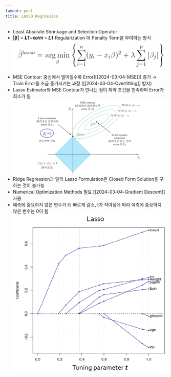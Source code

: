```yaml
---
layout: post
title: LASSO Regression
---
```


- Least Absolute Shrinkage and Selection Operator 
- **|β|** = **𝑳𝟏−𝑛𝑜𝑟𝑚** = 𝑳𝟏 Regularization 에 Penalty Term을 부여하는 방식
	![image](https://github.com/code7ssage/code7ssage.github.io/blob/master/assets/attached%20file/Pasted%20image%2020240104144805.png?raw=true)
- MSE Contour: 중심에서 멀어질수록 Error([[2024-03-04-MSE]]) 증가 → Train Error를 조금 증가시키는 과정 ([[2024-03-04-Overfitting]] 방지) 
- Lasso Estimator와 MSE Contour가 만나는 점이 제약 조건을 만족하며 Error가 최소가 됨
	![image](https://github.com/code7ssage/code7ssage.github.io/blob/master/assets/attached%20file/Pasted%20image%2020240104144912.png?raw=true)
- Ridge Regression과 달리 Lasso Formulation은 Closed Form Solution을 구하는 것이 불가능
- Numerical Optimization Methods 필요
	[[2024-03-04-Gradient Descent]] 사용
- 예측에 중요하지 않은 변수가 더 빠르게 감소, t가 작아짐에 따라 예측에 중요하지 않은 변수는 0이 됨
	![image](https://github.com/code7ssage/code7ssage.github.io/blob/master/assets/attached%20file/Pasted%20image%2020240104145513.png?raw=true)
